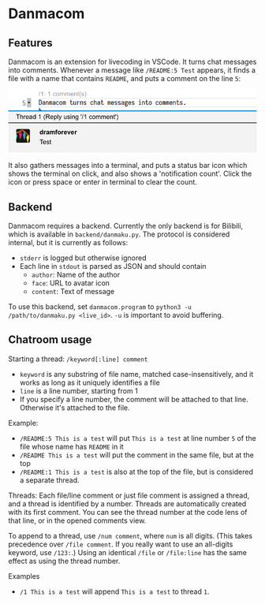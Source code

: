 # Danmacom

## Features

Danmacom is an extension for livecoding in VSCode. It turns chat messages into
comments. Whenever a message like `/README:5 Test` appears, it finds a file with
a name that contains `README`, and puts a comment on the line `5`:

![Image showing comment on line `5`](images/comment_demo.png)

It also gathers messages into a terminal, and puts a status bar icon which shows
the terminal on click, and also shows a 'notification count'. Click the icon or
press space or enter in terminal to clear the count.

## Backend

Danmacom requires a backend. Currently the only backend is for Bilibili, which
is available in `backend/danmaku.py`. The protocol is considered internal, but
it is currently as follows:

- `stderr` is logged but otherwise ignored
- Each line in `stdout` is parsed as JSON and should contain
    - `author`: Name of the author
    - `face`: URL to avatar icon
    - `content`: Text of message

To use this backend, set `danmacom.program` to `python3 -u /path/to/danmaku.py
<live_id>`. `-u` is important to avoid buffering.

## Chatroom usage

Starting a thread: `/keyword[:line] comment`

- `keyword` is any substring of file name, matched case-insensitively, and it
  works as long as it uniquely identifies a file
- `line` is a line number, starting from 1
- If you specify a line number, the comment will be attached to that line.
  Otherwise it's attached to the file.

Example:

- `/README:5 This is a test` will put `This is a test` at line number `5` of the
  file whose name has `README` in it
- `/README This is a test` will put the comment in the same file, but at the top
- `/README:1 This is a test` is also at the top of the file, but is considered a
  separate thread.

Threads: Each file/line comment or just file comment is assigned a thread, and a
thread is identified by a number. Threads are automatically created with its
first comment. You can see the thread number at the code lens of that line, or
in the opened comments view.

To append to a thread, use `/num comment`, where `num` is all digits. (This
takes precedence over `/file comment`. If you really want to use an all-digits
keyword, use `/123:`.) Using an identical `/file` or `/file:line` has the same
effect as using the thread number.

Examples

- `/1 This is a test` will append `This is a test` to thread `1`.
